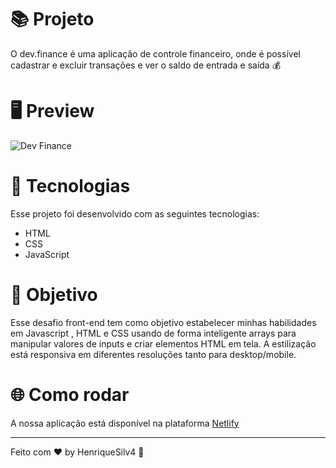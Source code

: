 # 📚 Projeto

O dev.finance é uma aplicação de controle financeiro, onde é possível cadastrar e excluir transações e ver o saldo de entrada e saída 💰

# 🖥️ Preview 

![Dev Finance](https://user-images.githubusercontent.com/99505665/163003451-e79fffd3-f1d9-4320-818c-01a67cec5ec8.png)

# 🚀 Tecnologias 
Esse projeto foi desenvolvido com as seguintes tecnologias:

* HTML
* CSS
* JavaScript

# 🎯 Objetivo

Esse desafio front-end tem como objetivo estabelecer minhas habilidades em Javascript , HTML e CSS usando de forma inteligente arrays para manipular valores de inputs e criar elementos HTML em tela.
A estilização está responsiva em diferentes resoluções tanto para desktop/mobile.

# 🌐 Como rodar

A nossa aplicação está disponível na plataforma [Netlify](https://henrique-silva-dev-finance.netlify.app/)

---

Feito com ♥ by HenriqueSilv4 👋
